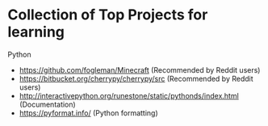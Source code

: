 # Collection of Top Projects for learning

Python
- https://github.com/fogleman/Minecraft  (Recommended by Reddit users)
- https://bitbucket.org/cherrypy/cherrypy/src (Recommended by Reddit users)
- http://interactivepython.org/runestone/static/pythonds/index.html (Documentation)
- https://pyformat.info/ (Python formatting)
